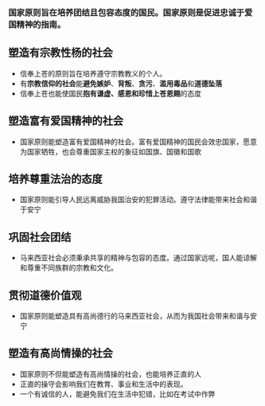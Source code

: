 ### 国家原则旨在培养团结且包容态度的国民。国家原则是促进忠诚于爱国精神的指南。

## 塑造有宗教性杨的社会
- 信奉上苍的原则旨在培养遵守宗教教义的个人。
- 有**宗教信仰的社会**能**避免嫉妒**、**背叛**、**贪污**、**滥用毒品**和**道德坠落**
- 信奉上苍也能使国民**抱有谦虚、感恩和珍惜上苍恩赐**的态度

## 塑造富有爱国精神的社会
- 国家原则能塑造富有爱国精神的社会。富有爱国精神的国民会效忠国家，愿意为国家牺牲，也会尊重国家主权的象征如国旗、国徽和国歌

## 培养尊重法治的态度
- 国家原则能引导人民远离威胁我国治安的犯罪活动。遵守法律能带来社会和谐于安宁

## 巩固社会团结
- 马来西亚社会必须秉承共享的精神与包容的态度。通过国家远呢，国人能谅解和尊重不同族群的宗教和文化。

## 贯彻道德价值观
- 国家原则能塑造具有高尚德行的马来西亚社会，从而为我国社会带来和谐与安宁

## 塑造有高尚情操的社会
- 国家原则不但能塑造有高尚情操的社会，也能培养正直的人
- 正直的操守会影响我们在教育、事业和生活中的表现。
- 一个有诚信的人，能避免我们在生活中犯错，比如在考试中作弊